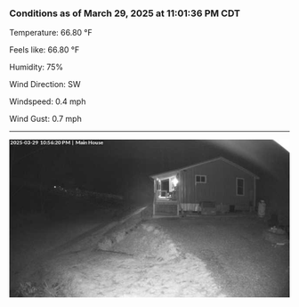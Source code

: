 ### Conditions as of March 29, 2025 at 11:01:36 PM CDT 

Temperature: 66.80 &deg;F

Feels like: 66.80 &deg;F

Humidity: 75%

Wind Direction: SW

Windspeed: 0.4 mph

Wind Gust: 0.7 mph

---

<img src="./images/latest.jpeg"/>


